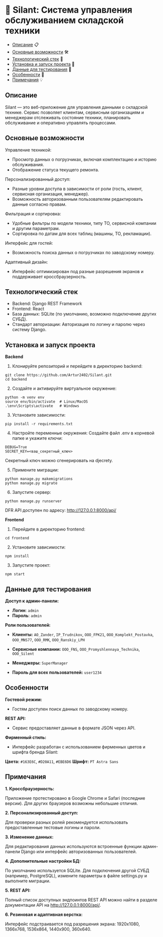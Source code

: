 # 🚜 Silant: Система управления обслуживанием складской техники
- [Описание](#описание) 📋 
- [Основные возможности](#основные-возможности) 🛠️
- [Технологический стек](#технологический-стек) 🚀
- [Установка и запуск проекта](#установка-и-запуск-проекта) 🔧
- [Данные для тестирования](#данные-для-тестирования) 🔑
- [Особенности](#особенности) 🎯
- [Примечания](#примечания) 💡

## Описание
Silant — это веб-приложение для управления данными о складской технике. Сервис позволяет клиентам, сервисным организациям и менеджерам отслеживать состояние техники, планировать обслуживание и оперативно управлять процессами.

## Основные возможности

Управление техникой:

* Просмотр данных о погрузчиках, включая комплектацию и историю обслуживания.
* Отображение статуса текущего ремонта.

Персонализированный доступ:

* Разные уровни доступа в зависимости от роли (гость, клиент, сервисная организация, менеджер).
* Возможность авторизованным пользователям редактировать данные согласно правам.

Фильтрация и сортировка:

* Удобные фильтры по модели техники, типу ТО, сервисной компании и другим параметрам.
* Сортировка по датам для всех таблиц (машины, ТО, рекламации).

Интерфейс для гостей:

* Возможность поиска данных о погрузчиках по заводскому номеру.

Адаптивный дизайн:

* Интерфейс оптимизирован под разные разрешения экранов и поддерживает кроссбраузерность.

## Технологический стек
* Backend: Django REST Framework
* Frontend: React
* База данных: SQLite (по умолчанию, возможно подключение других СУБД).
* Стандарт авторизации: Авторизация по логину и паролю через систему Django.

## Установка и запуск проекта
**Backend**
1. Клонируйте репозиторий и перейдите в директорию backend:
```
git clone https://github.com/Artur2402/Silant.git
cd backend
```
2. Создайте и активируйте виртуальное окружение:
```
python -m venv env
source env/bin/activate  # Linux/MacOS
.\env\Scripts\activate   # Windows
```
3. Установите зависимости:
```
pip install -r requirements.txt
```
4. Настройте переменные окружения:
Создайте файл .env в корневой папке и укажите ключи:
```
DEBUG=True
SECRET_KEY=<ваш_секретный_ключ>
```
Секретный ключ можно сгенерировать на djecrety.

5. Примените миграции:
```
python manage.py makemigrations
python manage.py migrate
```
6. Запустите сервер:
```
python manage.py runserver
```
DFR API доступен по адресу: http://127.0.0.1:8000/api/

**Frontend**
1. Перейдите в директорию frontend:
```
cd frontend
```
2. Установите зависимости:
```
npm install
```
3. Запустите проект:
```
npm start
```

## Данные для тестирования
**Доступ к админ-панели:**
* **Логин**: ```admin```
* **Пароль**: ```admin```

**Роли пользователей:**
* **Клиенты:**
```AO_Zander```, ```IP_Trudnikov```, ```OOO_FPK21```, ```OOO_Komplekt_Postavka```, ```OOO_MNS77```, ```OOO_RMK```, ```OOO_Ranskiy_LPH```

* **Сервисные компании:**
```OOO_FNS```, ```OOO_Promyshlennaya_Technika```, ```OOO_Silent```

* **Менеджеры:**
```SuperManager```

* **Пароль для всех пользователей:**
```user1234```

## Особенности
**Гостевой режим:**
* Гостям доступен поиск данных по заводскому номеру.

**REST API:**
* Сервис предоставляет данные в формате JSON через API.

**Фирменный стиль:**
* Интерфейс разработан с использованием фирменных цветов и шрифта бренда Silant:

**Цвета:** ```#163E6C```, ```#D20A11```, ```#EBE6D6```
**Шрифт:** ```PT Astra Sans```

## Примечания
**1. Кроссбраузерность:**

Приложение протестировано в Google Chrome и Safari (последние версии). Для других браузеров возможны небольшие отличия.

**2. Персонализированный доступ:**

Для проверки разных ролей рекомендуется использовать предоставленные тестовые логины и пароли.

**3. Изменение данных:**

Для редактирования данных используются встроенные функции админ-панели Django или интерфейс авторизованных пользователей.

**4. Дополнительные настройки БД:**

По умолчанию используется SQLite. Для подключения другой СУБД (например, PostgreSQL), измените параметры в файле settings.py и выполните миграции.

**5. REST API:**

Полный список доступных эндпоинтов REST API можно найти в разделе документации API на http://127.0.0.1:8000/api/.

**6. Резиновая и адаптивная верстка:**

Интерфейс подстраивается под разрешения экрана: 1920x1080, 1366x768, 1536x864, 1440x900, 360x640.
